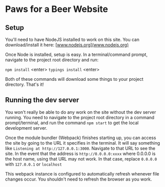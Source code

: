 # Paws for a Beer Website

## Setup

You'll need to have NodeJS installed to work on this site.
You can download/install it here: [www.nodejs.org](www.nodejs.org)

Once Node is installed, setup is easy. In a terminal/command prompt, navigate to the project root directory and run:

`npm install` \<enter\>
`typings install` \<enter\>

Both of these commands will download some things to your project directory.
That's it!

## Running the dev server

You won't really be able to do any work on the site without the dev server running. You need to navigate to the project root directory in a command prompt/terminal, and run the command `npm start` to get the local development server.

Once the module bundler (Webpack) finishes starting up, you can access the site by going to the URL it specifies in the terminal. It will say something like `Listening at http://127.0.0.1:3000`. Navigate to that URL to see the site. In the event that the address is `http://0.0.0.0:xxxx` where 0.0.0.0 is the host name, using that URL may not work. In that case, replace `0.0.0.0` with `127.0.0.1` or `localhost`

This webpack instance is configured to automatically refresh whenever file changes occur. You shouldn't need to refresh the browser as you work.